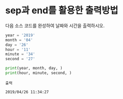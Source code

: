 # sep과 end를 활용한 출력방법

다음 소스 코드를 완성하여 날짜와 시간을 출력하시오.

```python
year = '2019'
month = '04'
day = '26'
hour = '11'
minute = '34'
second = '27'

print(year, month, day, )
print(hour, minute, second, )
```

```text
출력

2019/04/26 11:34:27
```
